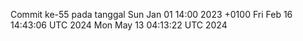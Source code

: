 Commit ke-55 pada tanggal Sun Jan 01 14:00 2023 +0100
Fri Feb 16 14:43:06 UTC 2024
Mon May 13 04:13:22 UTC 2024
